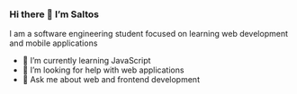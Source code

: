 ### Hi there 👋 I’m Saltos

I am a software engineering student focused on learning web development and mobile applications

- 🌱 I’m currently learning JavaScript
- 🤔 I’m looking for help with web applications
- 💬 Ask me about web and frontend development
